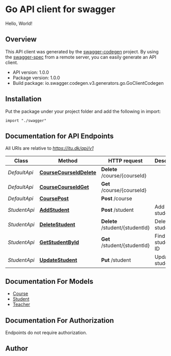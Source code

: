 # Go API client for swagger

Hello, World!

## Overview
This API client was generated by the [swagger-codegen](https://github.com/swagger-api/swagger-codegen) project.  By using the [swagger-spec](https://github.com/swagger-api/swagger-spec) from a remote server, you can easily generate an API client.

- API version: 1.0.0
- Package version: 1.0.0
- Build package: io.swagger.codegen.v3.generators.go.GoClientCodegen

## Installation
Put the package under your project folder and add the following in import:
```golang
import "./swagger"
```

## Documentation for API Endpoints

All URIs are relative to *https://itu.dk/api/v1*

Class | Method | HTTP request | Description
------------ | ------------- | ------------- | -------------
*DefaultApi* | [**CourseCourseIdDelete**](docs/DefaultApi.md#coursecourseiddelete) | **Delete** /course/{courseId} | 
*DefaultApi* | [**CourseCourseIdGet**](docs/DefaultApi.md#coursecourseidget) | **Get** /course/{courseId} | 
*DefaultApi* | [**CoursePost**](docs/DefaultApi.md#coursepost) | **Post** /course | 
*StudentApi* | [**AddStudent**](docs/StudentApi.md#addstudent) | **Post** /student | Add a new student
*StudentApi* | [**DeleteStudent**](docs/StudentApi.md#deletestudent) | **Delete** /student/{studentId} | Deletes a student
*StudentApi* | [**GetStudentById**](docs/StudentApi.md#getstudentbyid) | **Get** /student/{studentId} | Find student by ID
*StudentApi* | [**UpdateStudent**](docs/StudentApi.md#updatestudent) | **Put** /student | Update a student

## Documentation For Models

 - [Course](docs/Course.md)
 - [Student](docs/Student.md)
 - [Teacher](docs/Teacher.md)

## Documentation For Authorization
 Endpoints do not require authorization.


## Author


